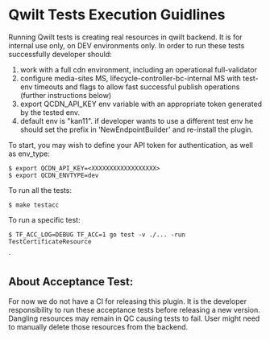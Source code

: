 # Qwilt Tests Execution Guidlines

Running Qwilt tests is creating real resources in qwilt backend.
It is for internal use only, on DEV environments only.
In order to run these tests successfully developer should:
1. work with a full cdn environment, including an operational full-validator
2. configure media-sites MS, lifecycle-controller-bc-internal MS with test-env timeouts and flags to allow fast successful publish operations (further instructions below)
3. export QCDN_API_KEY env variable with an appropriate token generated by the tested env.
4. default env is "kan11". if developer wants to use a different test env he should set the prefix in 'NewEndpointBuilder' and re-install the plugin.


To start, you may wish to define your API token for authentication, as well as env_type:
```
$ export QCDN_API_KEY=<XXXXXXXXXXXXXXXXXX>
$ export QCDN_ENVTYPE=dev
```

To run all the tests:
```
$ make testacc
```

To run a specific test:
```
$ TF_ACC_LOG=DEBUG TF_ACC=1 go test -v ./... -run TestCertificateResource
```


`
## About Acceptance Test:
For now we do not have a CI for releasing this plugin.
It is the developer responsibility to run these acceptance tests before releasing a new version.
Dangling resources may remain in QC causing tests to fail.
User might need to manually delete those resources from the backend.
